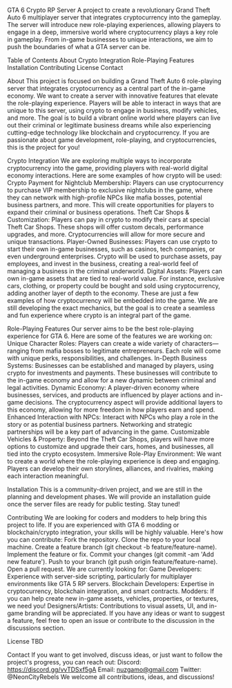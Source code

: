 GTA 6 Crypto RP Server
A project to create a revolutionary Grand Theft Auto 6 multiplayer server that integrates cryptocurrency into the gameplay. The server will introduce new role-playing experiences, allowing players to engage in a deep, immersive world where cryptocurrency plays a key role in gameplay. From in-game businesses to unique interactions, we aim to push the boundaries of what a GTA server can be.

Table of Contents
About
Crypto Integration
Role-Playing Features
Installation
Contributing
License
Contact

About
This project is focused on building a Grand Theft Auto 6 role-playing server that integrates cryptocurrency as a central part of the in-game economy. We want to create a server with innovative features that elevate the role-playing experience. Players will be able to interact in ways that are unique to this server, using crypto to engage in business, modify vehicles, and more.
The goal is to build a vibrant online world where players can live out their criminal or legitimate business dreams while also experiencing cutting-edge technology like blockchain and cryptocurrency. If you are passionate about game development, role-playing, and cryptocurrencies, this is the project for you!

Crypto Integration
We are exploring multiple ways to incorporate cryptocurrency into the game, providing players with real-world digital economy interactions. Here are some examples of how crypto will be used:
Crypto Payment for Nightclub Membership: Players can use cryptocurrency to purchase VIP membership to exclusive nightclubs in the game, where they can network with high-profile NPCs like mafia bosses, potential business partners, and more. This will create opportunities for players to expand their criminal or business operations.
Theft Car Shops & Customization: Players can pay in crypto to modify their cars at special Theft Car Shops. These shops will offer custom decals, performance upgrades, and more. Cryptocurrencies will allow for more secure and unique transactions.
Player-Owned Businesses: Players can use crypto to start their own in-game businesses, such as casinos, tech companies, or even underground enterprises. Crypto will be used to purchase assets, pay employees, and invest in the business, creating a real-world feel of managing a business in the criminal underworld.
Digital Assets: Players can own in-game assets that are tied to real-world value. For instance, exclusive cars, clothing, or property could be bought and sold using cryptocurrency, adding another layer of depth to the economy.
These are just a few examples of how cryptocurrency will be embedded into the game. We are still developing the exact mechanics, but the goal is to create a seamless and fun experience where crypto is an integral part of the game.

Role-Playing Features
Our server aims to be the best role-playing experience for GTA 6. Here are some of the features we are working on:
Unique Character Roles: Players can create a wide variety of characters—ranging from mafia bosses to legitimate entrepreneurs. Each role will come with unique perks, responsibilities, and challenges.
In-Depth Business Systems: Businesses can be established and managed by players, using crypto for investments and payments. These businesses will contribute to the in-game economy and allow for a new dynamic between criminal and legal activities.
Dynamic Economy: A player-driven economy where businesses, services, and products are influenced by player actions and in-game decisions. The cryptocurrency aspect will provide additional layers to this economy, allowing for more freedom in how players earn and spend.
Enhanced Interaction with NPCs: Interact with NPCs who play a role in the story or as potential business partners. Networking and strategic partnerships will be a key part of advancing in the game.
Customizable Vehicles & Property: Beyond the Theft Car Shops, players will have more options to customize and upgrade their cars, homes, and businesses, all tied into the crypto ecosystem.
Immersive Role-Play Environment: We want to create a world where the role-playing experience is deep and engaging. Players can develop their own storylines, alliances, and rivalries, making each interaction meaningful.

Installation
This is a community-driven project, and we are still in the planning and development phases. We will provide an installation guide once the server files are ready for public testing. Stay tuned!

Contributing
We are looking for coders and modders to help bring this project to life. If you are experienced with GTA 6 modding or blockchain/crypto integration, your skills will be highly valuable. Here's how you can contribute:
Fork the repository.
Clone the repo to your local machine.
Create a feature branch (git checkout -b feature/feature-name).
Implement the feature or fix.
Commit your changes (git commit -am 'Add new feature').
Push to your branch (git push origin feature/feature-name).
Open a pull request.
We are currently looking for:
Game Developers: Experience with server-side scripting, particularly for multiplayer environments like GTA 5 RP servers.
Blockchain Developers: Expertise in cryptocurrency, blockchain integration, and smart contracts.
Modders: If you can help create new in-game assets, vehicles, properties, or textures, we need you!
Designers/Artists: Contributions to visual assets, UI, and in-game branding will be appreciated.
If you have any ideas or want to suggest a feature, feel free to open an issue or contribute to the discussion in the discussions section.

License
TBD

Contact
If you want to get involved, discuss ideas, or just want to follow the project's progress, you can reach out:
Discord: https://discord.gg/vvTDSxf5gA
Email: nuzgamo@gmail.com
Twitter: @NeonCityRebels
We welcome all contributions, ideas, and discussions!

